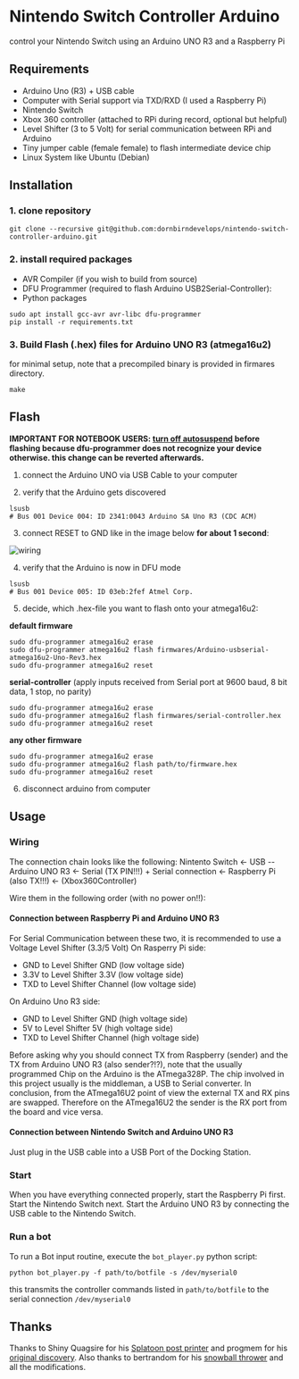 # Nintendo Switch Controller Arduino

control your Nintendo Switch using an Arduino UNO R3 and a Raspberry Pi

## Requirements

- Arduino Uno (R3) + USB cable
- Computer with Serial support via TXD/RXD (I used a Raspberry Pi)
- Nintendo Switch
- Xbox 360 controller (attached to RPi during record, optional but helpful)
- Level Shifter (3 to 5 Volt) for serial communication between RPi and Arduino
- Tiny jumper cable (female female) to flash intermediate device chip
- Linux System like Ubuntu (Debian)

## Installation

### 1. clone repository

```
git clone --recursive git@github.com:dornbirndevelops/nintendo-switch-controller-arduino.git
```

### 2. install required packages

- AVR Compiler (if you wish to build from source)
- DFU Programmer (required to flash Arduino USB2Serial-Controller):
- Python packages

```
sudo apt install gcc-avr avr-libc dfu-programmer
pip install -r requirements.txt
```

### 3. Build Flash (.hex) files for Arduino UNO R3 (atmega16u2)

for minimal setup, note that a precompiled binary is provided in firmares directory.

```
make
```

## Flash

**IMPORTANT FOR NOTEBOOK USERS: [turn off autosuspend](https://unix.stackexchange.com/questions/91027/how-to-disable-usb-autosuspend-on-kernel-3-7-10-or-above) before flashing because dfu-programmer does not recognize your device otherwise. this change can be reverted afterwards.**

1. connect the Arduino UNO via USB Cable to your computer

2. verify that the Arduino gets discovered

```
lsusb
# Bus 001 Device 004: ID 2341:0043 Arduino SA Uno R3 (CDC ACM)
```

3. connect RESET to GND like in the image below **for about 1 second**:

![wiring](https://www.arduino.cc/en/uploads/Hacking/Uno-front-DFU-reset.png)

4. verify that the Arduino is now in DFU mode

```
lsusb
# Bus 001 Device 005: ID 03eb:2fef Atmel Corp.
```

5. decide, which .hex-file you want to flash onto your atmega16u2:

**default firmware**

```
sudo dfu-programmer atmega16u2 erase
sudo dfu-programmer atmega16u2 flash firmwares/Arduino-usbserial-atmega16u2-Uno-Rev3.hex
sudo dfu-programmer atmega16u2 reset
```

**serial-controller** (apply inputs received from Serial port at 9600 baud, 8 bit data, 1 stop, no parity)

```
sudo dfu-programmer atmega16u2 erase
sudo dfu-programmer atmega16u2 flash firmwares/serial-controller.hex
sudo dfu-programmer atmega16u2 reset
```

**any other firmware**

```
sudo dfu-programmer atmega16u2 erase
sudo dfu-programmer atmega16u2 flash path/to/firmware.hex
sudo dfu-programmer atmega16u2 reset
```

6. disconnect arduino from computer

## Usage

### Wiring

The connection chain looks like the following:
Nintento Switch <- USB -- Arduino UNO R3 <- Serial (TX PIN!!!) + Serial connection <- Raspberry Pi (also TX!!!) <- (Xbox360Controller)

Wire them in the following order (with no power on!!):

#### Connection between Raspberry Pi and Arduino UNO R3

For Serial Communication between these two, it is recommended to use a Voltage Level Shifter (3.3/5 Volt)
On Rasperry Pi side:

- GND to Level Shifter GND (low voltage side)
- 3.3V to Level Shifter 3.3V (low voltage side)
- TXD to Level Shifter Channel (low voltage side)

On Arduino Uno R3 side:

- GND to Level Shifter GND (high voltage side)
- 5V to Level Shifter 5V (high voltage side)
- TXD to Level Shifter Channel (high voltage side)

Before asking why you should connect TX from Raspberry (sender) and the TX from Arduino UNO R3 (also sender?!?),
note that the usually programmed Chip on the Arduino is the ATmega328P. The chip involved in this project usually is the
middleman, a USB to Serial converter. In conclusion, from the ATmega16U2 point of view the external TX and RX pins are swapped.
Therefore on the ATmega16U2 the sender is the RX port from the board and vice versa.

#### Connection between Nintendo Switch and Arduino UNO R3

Just plug in the USB cable into a USB Port of the Docking Station.

### Start

When you have everything connected properly, start the Raspberry Pi first.
Start the Nintendo Switch next.
Start the Arduino UNO R3 by connecting the USB cable to the Nintendo Switch.

### Run a bot

To run a Bot input routine, execute the `bot_player.py` python script:

```
python bot_player.py -f path/to/botfile -s /dev/myserial0
```

this transmits the controller commands listed in `path/to/botfile` to the serial connection `/dev/myserial0`

## Thanks

Thanks to Shiny Quagsire for his [Splatoon post printer](https://github.com/shinyquagsire23/Switch-Fightstick) and progmem for his [original discovery](https://github.com/progmem/Switch-Fightstick).
Also thanks to bertrandom for his [snowball thrower](https://github.com/bertrandom/snowball-thrower) and all the modifications.
